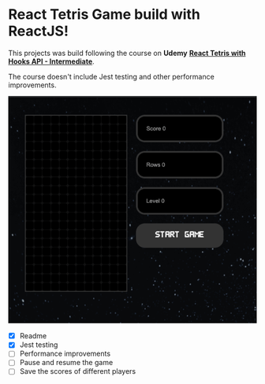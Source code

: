# React Tetris Game build with ReactJS!

This projects was build following the course on **Udemy** **[React Tetris with Hooks API - Intermediate](https://www.udemy.com/course/intermediate-react-tetris/)**.

The course doesn't include Jest testing and other performance improvements.

![](tetris-game.gif)

- [x] Readme
- [x] Jest testing
- [ ] Performance improvements
- [ ] Pause and resume the game
- [ ] Save the scores of different players
